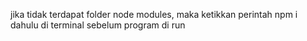 jika tidak terdapat folder node modules, maka ketikkan perintah npm i dahulu di terminal sebelum program di run

